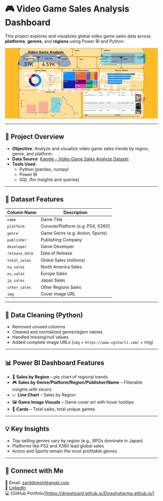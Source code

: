 # 🎮 Video Game Sales Analysis Dashboard

This project explores and visualizes global video game sales data across **platforms**, **genres**, and **regions** using Power BI and Python.

![Dashboard Preview](Dashboard.png) <!-- Optional: Replace with your actual image path -->

---

## 📌 Project Overview

- **Objective**: Analyze and visualize video game sales trends by region, genre, and platform.
- **Data Source**: [Kaggle - Video Game Sales Analyze Dataset](vgchartz-2024.csv)
- **Tools Used**:
  - Python (pandas, numpy)
  - Power BI
  - SQL (for insights and queries)

---

## 📁 Dataset Features

| Column Name   | Description                        |
|---------------|------------------------------------|
| `name`        | Game Title                         |
| `platform`    | Console/Platform (e.g. PS4, X360)  |
| `genre`       | Game Genre (e.g. Action, Sports)   |
| `publisher`   | Publishing Company                 |
| `developer`   | Game Developer                     |
| `release_date`| Date of Release                    |
| `total_sales` | Global Sales (millions)            |
| `na_sales`    | North America Sales                |
| `eu_sales`    | Europe Sales                       |
| `jp_sales`    | Japan Sales                        |
| `other_sales` | Other Regions Sales                |
| `img`         | Cover image URL                    |

---

## 🧹 Data Cleaning (Python)

- Removed unused columns 
- Cleaned and normalized genre/region names
- Handled missing/null values
- Added complete image URLs (`img` = `https://www.vgchartz.com/` + img)

---

## 📊 Power BI Dashboard Features

- 📍 **Sales by Region** –  pie chart of regional trends  
- 🎮 **Sales by Genre/Platform/Region/Publisher/Name** – Filterable insights with slicers  
- 📈 **Line Chart** – Sales by Region  
- 🖼️ **Game Image Visuals** – Game cover art with hover tooltips  
- 🧮 **Cards** – Total sales, total unique games  

---

## 💡 Key Insights

- Top-selling genres vary by region (e.g., RPGs dominate in Japan)
- Platforms like PS2 and X360 lead global sales
- Action and Sports remain the most profitable genres

---

## 🔗 Connect with Me

📧 Email: zarddinesh@gmail.com  
🔗 [LinkedIn](https://www.linkedin.com/in/zarddinesh)  
💻 [GitHub Portfolio][https://dineshzard.github.io/Dineshsharma.github.io/]



